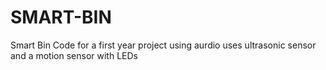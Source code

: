 # SMART-BIN
Smart Bin Code for a first year project using aurdio
uses ultrasonic sensor and a motion sensor with LEDs
